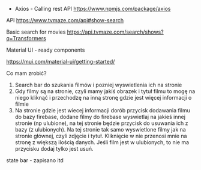 - Axios - Calling rest API https://www.npmjs.com/package/axios

API
https://www.tvmaze.com/api#show-search

Basic search for movies
https://api.tvmaze.com/search/shows?q=Transformers

Material UI - ready components

https://mui.com/material-ui/getting-started/

Co mam zrobić?

1. Search bar do szukania filmów i pozniej wyswietlenia ich na stronie
2. Gdy filmy są na stronie, czyli mamy jakiś obrazek i tytuł filmu to mogę na niego kliknąć i przechodzę na inną stronę gdzie jest więcej informacji o filmie
3. Na stronie gdzie jest wiecej informacji dorób przycisk dodawania filmu do bazy firebase, dodane filmy do firebase wyswietlaj na jakieś innej stronie (np ulubione), na tej stronie będzie przycisk do usuwania ich z bazy (z ulubionych). Na tej stronie tak samo wyswietlone filmy jak na stronie głównej, czyli zdjęcie i tytuł. Kliknięcie w nie przenosi mnie na stronę z większą ilością danych. Jeśli film jest w ulubionych, to nie ma przycisku dodaj tylko jest usuń.

state bar - zapisano itd
